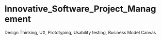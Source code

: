 # Innovative_Software_Project_Management

Design Thinking, UX, Prototyping, Usability testing, Business Model Canvas
